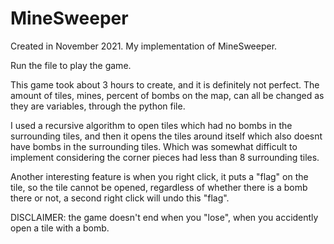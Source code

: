 # MineSweeper
Created in November 2021. My implementation of MineSweeper.

Run the file to play the game.

This game took about 3 hours to create, and it is definitely not perfect. 
The amount of tiles, mines, percent of bombs on the map, can all be changed as they are variables, through the python file.

I used a recursive algorithm to open tiles which had no bombs in the surrounding tiles, and then it opens the tiles around itself which also doesnt have bombs in the surrounding tiles. Which was somewhat difficult to implement considering the corner pieces had less than 8 surrounding tiles.

Another interesting feature is when you right click, it puts a "flag" on the tile, so the tile cannot be opened, regardless of whether there is a bomb there or not, a second right click will undo this "flag".

DISCLAIMER: the game doesn't end when you "lose", when you accidently open a tile with a bomb.

